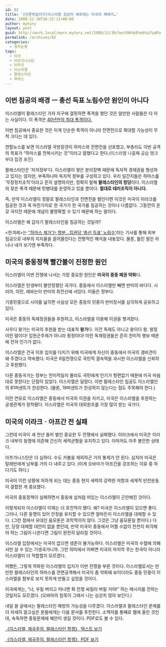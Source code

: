 ```yaml
---
id: 82
title: '[언론파업지지]이스라엘 침공의 배후에는 미국의 패배가…'
date: 2008-12-30T16:32:11+00:00
author: mytory
layout: post
guid: http://work.local/marx.mytory.net/2008/12/30/%ec%96%b8%eb%a1%a0%ed%8c%8c%ec%97%85%ec%a7%80%ec%a7%80%ec%9d%b4%ec%8a%a4%eb%9d%bc%ec%97%98-%ec%b9%a8%ea%b3%b5%ec%9d%98-%eb%b0%b0%ed%9b%84%ec%97%90%eb%8a%94-%eb%af%b8%ea%b5%ad%ec%9d%98-%ed%8c%a8/
permalink: /archives/82
categories:
  - 정치논평
tags:
  - 미국
  - 아프가니스탄
  - 이라크
  - 이스라엘
  - 팔레스타인
  - 하마스
---
```

## 이번 침공의 배경 ㅡ 총선 득표 노림수만 원인이 아니다

이스라엘이 팔레스타인 가자 지구에 걸핏하면 폭격을 했던 것은 알만한 사람들은 다 아는 사실이다. 이 폭격은 <a href="http://wspaper.org/0_view.php?urn=cor12-gaza-israel" target="_blank" title="[http://wspaper.org/0_view.php?urn=cor12-gaza-israel]로 이동합니다.">40년만의 최대 폭격이다.</a>

이번 침공에서 중요한 것은 이게 단순한 폭격이 아니라 전면전으로 확대할 가능성이 무척 크다는 데 있다.

연합뉴스를 보면 이스라엘 국방장관이 하마스와 전면전을 선포했고, 부총리도 이번 공격의 목표가 “하마스를 전복시키는 것”이라고 말했다고 한다.(<a href="http://hani.co.kr/arti/international/international_general/330474.html" target="_blank" title="기사 보러 가기" style="color: rgb(51, 51, 51); text-decoration: none; ">이스라엘 나흘째 공습 탱크부대 접경 포진</a>)

팔레스타인은 ‘자치정부’다. 이스라엘이 쌓은 분리장벽 때문에 독자적 경제권을 형성하고 있지는 않지만, 부족하나마 독자적 정부를 구성하고 있다. 우리 일간지들은 하마스를 ‘무장정치조직’이라고 흔히 설명하지만, 정확히 말해 **팔레스타인의 정당**이다. 이스라엘의 잦은 폭격 때문에 민병대를 운영하고 있을 뿐이다. **절대로 테러조직이 아니다. <span class="Apple-style-span" style="font-weight: normal; "></span>**

**<span class="Apple-style-span" style="font-weight: normal; ">즉, 만약 이스라엘이 정말로 팔레스타인과 전면전을 벌인다면 이것은 미국이 이라크를 침공한 것과 꼭 마찬가지로 한 국가가 한 국가를 침공하는 것이나 다름없다. 그동안의 온갖 국지전 때문에 개념이 불명확할 수 있기 때문에 하는 말이다.</span>**

이스라엘은 왜 갑자기 팔레스타인을 침공하는 것일까?

&lt;한겨레&gt;는 <a href="http://www.hani.co.kr/arti/international/arabafrica/330135.html" target="_blank" title="기사 보기">‘‘하마스 제거’는 명분…집권당 ‘총선 득표’ 노림수’</a>라는 기사를 통해 외부 침공으로 내부의 지지율을 끌어올린다는 전형적인 해석을 내놓았다. 물론, 틀린 말은 아니나 내가 보기엔 부족하다.

## 미국의 중동정책 빨간불이 진정한 원인

이스라엘이 이번 전쟁에 나서는 가장 중요한 원인은 **미국의 중동 패권 약화**다.

이스라엘은 탄생부터 불안정했던 국가다. 중동에서 이스라엘만 빼면 반미의 바다다. 시리아, 이란, 레바논이 반미의 최전선에 서있다. 이들은 정부다.

기층민중으로 시야를 넓히면 사실상 모든 중동의 민중이 반미정서를 심각하게 공유하고 있다.

미국은 중동의 독재정권들을 후원하고, 이스라엘을 이용해 이권을 챙겨왔다. 

사우디 왕가는 미국의 후원을 받는 대표적 **왕가**다. 이건 독재도 아니고 왕이다 왕. 왕정이란 말이다! 입헌군주제가 아니라 왕정이다! 이런 독재정권들은 흔히 친미적 행보 때문에 전혀 인기가 없다.

이스라엘은 건국 이후 입지를 다지기 위해 미국에게 자신이 중동에서 미국의 경비견이 돼 주겠다고 약속했다. 미국은 6일전쟁으로 국민적 결속력을 과시한 이스라엘을 신뢰하고 후원했다. 

다른 중동국가는 정부는 친미적일지 몰라도 국민에게 인기가 형편없기 때문에 미국 마음대로 못한다는 단점이 있었다. 이스라엘은 달랐다. 이번 팔레스타인 침공도 이스라엘인의 81퍼센트가 찬성한다. (물론, 19퍼센트가 찬성하지 않는다는 점도 주목해야 한다.)

이런 연유로 이스라엘은 중동에서 미국의 이권을 지키고, 미국은 이스라엘을 후원하는 공생관계가 정착됐다. 이스라엘은 미국의 대외원조를 가장 많이 받는 국가다.

## 미국의 이라크ㆍ아프간 전 실패

그런데 미국이 새 천년 들어 벌인 중요한 두 전쟁에서 실패했다. 이라크에서 미국은 이라크 내부의 동맹에 의존해 간신히 세력균형을 유지하고 있다. 이마저도 아주 불안한 상태다. 

아프가니스탄은 더 심하다. 수도 카불을 제외하곤 거의 통제가 안 된다. 심지어 미국은 탈레반에게 남부를 거의 다 내주고 있다. (이게 오바마가 아프간을 강조하는 이유 중 하다기도 하다.)

미국이 이런 상황에 처하게 되는 데는 중동 현지 세력의 강력한 저항과 세계적 반전운동이 결합한 게 중요했다.

미국의 중동정책이 실패하면서 중동에 섬처럼 떠있는 이스라엘이 곤란해진 것이다. 

이렇게되자 이스라엘이 이제는 더 호전적이 됐다. 왜? 미국은 이스라엘이 있으면 좋다. 그러나, 다른 동맹이 있어 안정을 유지할 수 있으면 얼마든지 이스라엘을 대체할 수 있다. (그런 점에서 유대인 음모론은 과학적이지 않다. 그것은 그냥 음모론일 뿐이다.) 다만, 당장 대체할 대안이 없을 뿐인데, 만약 미국이 중동에서 어쩔 수없이 천천히 퇴각해야 하는 그림이 나온다면 그림이 완전히 달라질 것이다.

이스라엘 입장에서는 미국이 없으면 생존이 불가능하다. 이스라엘은 미국의 수혈에 의해서만 살 수 있는 기생국가니까. 그런 의미에서 어쩌면 미국의 마지막 주는 한국이 아니라 이스라엘이 더 적합할지 모르겠다.

어쨌든, 그렇게 약화된 이스라엘의 입지가 이번 전쟁을 부른 것이다. 이스라엘로서는 만만한 팔레스타인의 하마스를 전면공격해서 미국이 좀 약화돼 보이더라도 중동 민중이 이스라엘을 함부로 보지 못하게 만들고 싶었을 것이다.

미국에게는, “너, 우릴 버리고 떠나면 확 전쟁 싸질러 버릴 거야!” 하는 메시지를 전하는 것일지도 모르겠다. (오바마의 침묵이 그래서 나는 심상치 않아 보인다.)

<div class="gray-textbox">
  <p>
    내일 쓸 글에서는 팔레스타인 해방의 가능성을 다루겠다. 이스라엘과 팔레스타인 문제를 더 자세히 알고싶은 분들에게는 다음 문서를 추천한다. 소책자를 통째로 웹에 올린 것인데, 숙독하면 중동문제에 혜안이 생길 것이다. PDF로도 볼 수 있다.
  </p>
  
  <p class="link">
    <a href="http://wspaper.org/0_view.php?urn=cor12-israel-imperialism-pal-resistance" target="_blank" title="[http://wspaper.org/0_view.php?urn=cor12-israel-imperialism-pal-resistance]로 이동합니다.">《이스라엘, 제국주의, 팔레스타인 항쟁》 텍스트 보기</a>
  </p>
  
  <p class="link">
    <a href="http://wspaper.org/_UPLOAD_PDF/pam-israel-imperialism-palestine.pdf" target="_blank" title="[http://wspaper.org/_UPLOAD_PDF/pam-israel-imperialism-palestine.pdf]로 이동합니다.">《이스라엘, 제국주의, 팔레스타인 항쟁》 PDF 보기</a>
  </p>
</div>